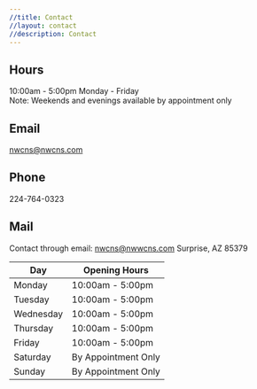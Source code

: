 ```yaml
---
//title: Contact
//layout: contact
//description: Contact
---
```


## Hours
10:00am - 5:00pm Monday - Friday
<br/>
Note: Weekends and evenings available by appointment only

## Email
nwcns@nwcns.com

## Phone
224-764-0323

## Mail
Contact through email: nwcns@nwwcns.com
Surprise, AZ 85379


| Day       | Opening Hours   |
| --------- | --------------- |
| Monday    | 10:00am - 5:00pm|
| Tuesday   | 10:00am - 5:00pm|
| Wednesday | 10:00am - 5:00pm|
| Thursday  | 10:00am - 5:00pm|
| Friday    | 10:00am - 5:00pm|
| Saturday  |By Appointment Only|
| Sunday    |By Appointment Only|
